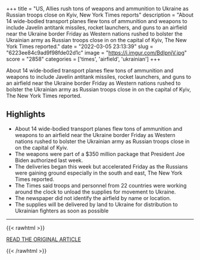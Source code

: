 +++
title = "US, Allies rush tons of weapons and ammunition to Ukraine as Russian troops close on Kyiv, New York Times reports"
description = "About 14 wide-bodied transport planes flew tons of ammunition and weapons to include Javelin antitank missiles, rocket launchers, and guns to an airfield near the Ukraine border Friday as Western nations rushed to bolster the Ukrainian army as Russian troops close in on the capital of Kyiv, The New York Times reported."
date = "2022-03-05 23:13:39"
slug = "6223ee84c9ad9f98fde02d1c"
image = "https://i.imgur.com/BdIpnjV.jpg"
score = "2858"
categories = ['times', 'airfield', 'ukrainian']
+++

About 14 wide-bodied transport planes flew tons of ammunition and weapons to include Javelin antitank missiles, rocket launchers, and guns to an airfield near the Ukraine border Friday as Western nations rushed to bolster the Ukrainian army as Russian troops close in on the capital of Kyiv, The New York Times reported.

## Highlights

- About 14 wide-bodied transport planes flew tons of ammunition and weapons to an airfield near the Ukraine border Friday as Western nations rushed to bolster the Ukrainian army as Russian troops close in on the capital of Kyiv.
- The weapons were part of a $350 million package that President Joe Biden authorized last week.
- The deliveries began this week but accelerated Friday as the Russians were gaining ground especially in the south and east, The New York Times reported.
- The Times said troops and personnel from 22 countries were working around the clock to unload the supplies for movement to Ukraine.
- The newspaper did not identify the airfield by name or location.
- The supplies will be delivered by land to Ukraine for distribution to Ukrainian fighters as soon as possible

---

{{< rawhtml >}}
  <p class="article-category">
    <a target="_blank" href="https://www.stripes.com/theaters/us/2022-03-05/New-York-Times-US-Allies-rush-tons-of-weapons-and-ammunition-to-Ukraine-as-Russian-troops-close-on-Kyiv-5233198.html">READ THE ORIGINAL ARTICLE</a>
  </p>
{{< /rawhtml >}}
